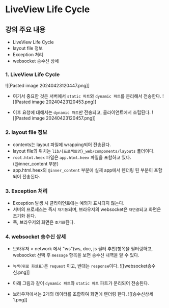 # LiveView Life Cycle

## 강의 주요 내용

* LiveView Life Cycle
* layout file 정보
* Exception 처리
* websocket 송수신 상세


### 1. LiveView Life Cycle

![[Pasted image 20240423120447.png]]

* 여기서 중요한 것은 서버에서 `static 파트`와 `dynamic 파트`를 분리해서 전송한다.
![[Pasted image 20240423120453.png]]

* 이후 요청에 대해서는 `dynamic 파트`만 전송되고, 클라이언트에서 조립된다.
![[Pasted image 20240423120457.png]]

### 2. layout file 정보

* contents는 layout 파일에 wrapping되어 전송된다.
* layout file의 위치는 `lib/{프로젝트명}_web/components/layouts` 폴더이다.
* `root.html.heex` 파일은 `app.html.heex` 파일을 포함하고 있다. (@inner_content 부분)
* app.html.heex의 `@inner_content` 부분에 실제 app에서 렌더링 된 부분이 포함되어 전송된다.

### 3. Exception 처리

* Exception 발생 시 클라이언트에는 예외가 표시되지 않는다.
* 서버의 프로세스는 즉시 `재기동`되며, 브라우저의 websocket은 `재연결`되고 화면은 초기화 된다.
* 즉, 브라우저의 화면은 `초기화`된다.

### 4. websocket 송수신 상세

* 브라우저 > network 에서 "ws"(ws, doc, js 필터 추천)항목을 필터링하고, websocket 선택 후 `message` 항목을 보면 송수신 내역을 알 수 있다.
* `녹색(위로 화살표)`은 `request` 이고, 반대는 `response`이다.
![[websocket송수신.png]]

* 아래 그림과 같이 `dynamic 파트`와 `static 파트` 파트가 분리되어 전송된다.
* 브라우저에서는 2개의 데이터를 조합하여 화면에 렌더링 한다.
![[송수신상세 1.png]]